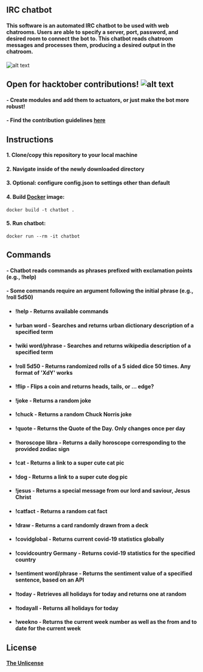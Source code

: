 ## IRC chatbot

#### This software is an automated IRC chatbot to be used with web chatrooms. Users are able to specify a server, port, password, and desired room to connect the bot to. This chatbot reads chatroom messages and processes them, producing a desired output in the chatroom.   

![alt text](https://i.imgur.com/dAwS00J.png)


## Open for hacktober contributions!       ![alt text](https://img.shields.io/github/contributors-anon/svimanet/chatbot)


#### - Create modules and add them to actuators, or just make the bot more robust!
#### - Find the contribution guidelines [here](docs/CONTRIBUTING.md)  
  

## Instructions

#### 1. Clone/copy this repository to your local machine

#### 2. Navigate inside of the newly downloaded directory

#### 3. Optional: configure config.json to settings other than default

#### 4. Build [Docker](https://www.docker.com/) image: 

```shell
docker build -t chatbot .
```
#### 5. Run chatbot:

```shell
docker run --rm -it chatbot
```

## Commands

#### - Chatbot reads commands as phrases prefixed with exclamation points (e.g., !help)
#### - Some commands require an argument following the initial phrase (e.g., !roll 5d50)
* #### **!help** - Returns available commands
* #### **!urban word** - Searches and returns urban dictionary description of a specified term
* #### **!wiki word/phrase** - Searches and returns wikipedia description of a specified term
* #### **!roll 5d50** - Returns randomized rolls of a 5 sided dice 50 times. Any format of 'XdY' works
* #### **!flip** - Flips a coin and returns heads, tails, or ... edge?
* #### **!joke** - Returns a random joke
* #### **!chuck** - Returns a random Chuck Norris joke
* #### **!quote** - Returns the Quote of the Day. Only changes once per day
* #### **!horoscope libra** - Returns a daily horoscope corresponding to the provided zodiac sign
* #### **!cat** - Returns a link to a super cute cat pic
* #### **!dog** - Returns a link to a super cute dog pic
* #### **!jesus** - Returns a special message from our lord and saviour, Jesus Christ
* #### **!catfact** - Returns a random cat fact
* #### **!draw** - Returns a card randomly drawn from a deck
* #### **!covidglobal** - Returns current covid-19 statistics globally
* #### **!covidcountry Germany** - Returns covid-19 statistics for the specified country
* #### **!sentiment word/phrase** - Returns the sentiment value of a specified sentence, based on an API
* #### **!today** - Retrieves all holidays for today and returns one at random
* #### **!todayall** - Returns all holidays for today
* #### **!weekno** - Returns the current week number as well as the from and to date for the current week

## License
#### [The Unlicense](LICENSE)
